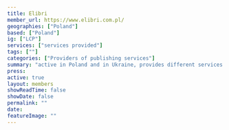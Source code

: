 ```yaml
---
title: Elibri 
member_url: https://www.elibri.com.pl/
geographies: ["Poland"]
based: ["Poland"]
ig: ["LCP"] 
services: ["services provided"] 
tags: [""]
categories: ["Providers of publishing services"]
summary: "active in Poland and in Ukraine, provides different services to publishers: book database, watermark ebook files, run a clearance system for distributors and publishers. Elibri is building a book lending system for Ukrainian libraries."
press:
active: true
layout: members
showReadTime: false
showDate: false
permalink: ""
date: 
featureImage: ""
---
```

